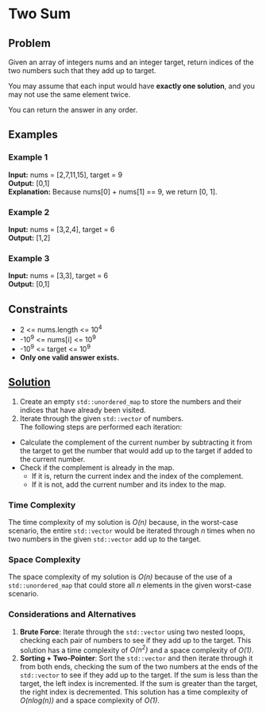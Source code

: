# Two Sum

## Problem

Given an array of integers nums and an integer target, return indices of the two numbers such that they add up to
target.

You may assume that each input would have **exactly one solution**, and you may not use the same element twice.

You can return the answer in any order.

## Examples

### Example 1

**Input:** nums = [2,7,11,15], target = 9  
**Output:** [0,1]  
**Explanation:** Because nums[0] + nums[1] == 9, we return [0, 1].

### Example 2

**Input:** nums = [3,2,4], target = 6  
**Output:** [1,2]

### Example 3

**Input:** nums = [3,3], target = 6  
**Output:** [0,1]

## Constraints

- 2 <= nums.length <= 10<sup>4</sup>
- -10<sup>9</sup> <= nums[i] <= 10<sup>9</sup>
- -10<sup>9</sup> <= target <= 10<sup>9</sup>
- **Only one valid answer exists.**

## [Solution](https://github.com/TateHouse/LeetCode/blob/master/Algorithms/TwoSum/TwoSum.cpp)

1. Create an empty `std::unordered_map` to store the numbers and their indices that have already been visited.
2. Iterate through the given `std::vector` of numbers.  
   The following steps are performed each iteration:

- Calculate the complement of the current number by subtracting it from the target to get the number that would
  add up to the target if added to the current number.
- Check if the complement is already in the map.
    - If it is, return the current index and the index of the complement.
    - If it is not, add the current number and its index to the map.

### Time Complexity

The time complexity of my solution is *O(n)* because, in the worst-case scenario, the entire `std::vector` would be
iterated through *n* times when no two numbers in the given `std::vector` add up to the target.

### Space Complexity

The space complexity of my solution is *O(n)* because of the use of a `std::unordered_map` that could store all *n*
elements in the given worst-case scenario.

### Considerations and Alternatives

1. **Brute Force**: Iterate through the `std::vector` using two nested loops, checking each pair of numbers to see if
   they add up to the target. This solution has a time complexity of *O(n<sup>2</sup>)* and a space complexity of *O(1)*.
2. **Sorting + Two-Pointer**: Sort the `std::vector` and then iterate through it from both ends, checking the sum of the
   two numbers at the ends of the `std::vector` to see if they add up to the target. If the sum is less than the target,
   the left index is incremented. If the sum is greater than the target, the right index is decremented. This solution
   has a time complexity of *O(nlog(n))* and a space complexity of *O(1)*.
